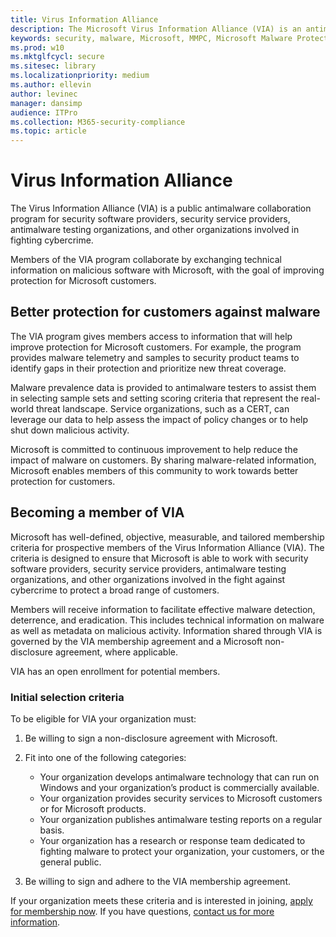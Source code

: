 ```yaml
---
title: Virus Information Alliance
description: The Microsoft Virus Information Alliance (VIA) is an antimalware collaboration program for security software and service providers, antimalware testing organizations, and other organizations involved in fighting cybercrime.
keywords: security, malware, Microsoft, MMPC, Microsoft Malware Protection Center, partners, sharing, samples, vendor exchange, CSS, alliance, WDSI
ms.prod: w10
ms.mktglfcycl: secure
ms.sitesec: library
ms.localizationpriority: medium
ms.author: ellevin
author: levinec
manager: dansimp
audience: ITPro
ms.collection: M365-security-compliance  
ms.topic: article
---
```

# Virus Information Alliance

The Virus Information Alliance (VIA) is a public antimalware collaboration program for security software providers, security service providers, antimalware testing organizations, and other organizations involved in fighting cybercrime.

Members of the VIA program collaborate by exchanging technical information on malicious software with Microsoft, with the goal of improving protection for Microsoft customers.

## Better protection for customers against malware

The VIA program gives members access to information that will help improve protection for Microsoft customers. For example, the program provides malware telemetry and samples to security product teams to identify gaps in their protection and prioritize new threat coverage.

Malware prevalence data is provided to antimalware testers to assist them in selecting sample sets and setting scoring criteria that represent the real-world threat landscape. Service organizations, such as a CERT, can leverage our data to help assess the impact of policy changes or to help shut down malicious activity.

Microsoft is committed to continuous improvement to help reduce the impact of malware on customers. By sharing malware-related information, Microsoft enables members of this community to work towards better protection for customers.

## Becoming a member of VIA

Microsoft has well-defined, objective, measurable, and tailored membership criteria for prospective members of the Virus Information Alliance (VIA). The criteria is designed to ensure that Microsoft is able to work with security software providers, security service providers, antimalware testing organizations, and other organizations involved in the fight against cybercrime to protect a broad range of customers.

Members will receive information to facilitate effective malware detection, deterrence, and eradication. This includes technical information on malware as well as metadata on malicious activity. Information shared through VIA is governed by the VIA membership agreement and a Microsoft non-disclosure agreement, where applicable.

VIA has an open enrollment for potential members.

### Initial selection criteria

To be eligible for VIA your organization must:

1. Be willing to sign a non-disclosure agreement with Microsoft.

2. Fit into one of the following categories:
   * Your organization develops antimalware technology that can run on Windows and your organization’s product is commercially available.
   * Your organization provides security services to Microsoft customers or for Microsoft products.
   * Your organization publishes antimalware testing reports on a regular basis.
   * Your organization has a research or response team dedicated to fighting malware to protect your organization, your customers, or the general public.

3. Be willing to sign and adhere to the VIA membership agreement.

If your organization meets these criteria and is interested in joining, [apply for membership now](https://www.microsoft.com/en-us/wdsi/alliances/apply-alliance-membership). If you have questions, [contact us for more information](https://www.microsoft.com/en-us/wdsi/alliances/collaboration-inquiry).